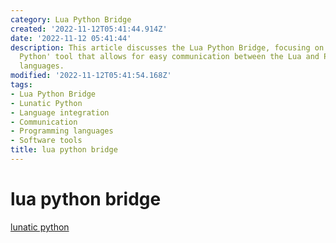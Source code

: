 ```yaml
---
category: Lua Python Bridge
created: '2022-11-12T05:41:44.914Z'
date: '2022-11-12 05:41:44'
description: This article discusses the Lua Python Bridge, focusing on the 'Lunatic
  Python' tool that allows for easy communication between the Lua and Python programming
  languages.
modified: '2022-11-12T05:41:54.168Z'
tags:
- Lua Python Bridge
- Lunatic Python
- Language integration
- Communication
- Programming languages
- Software tools
title: lua python bridge
---
```


# lua python bridge

[lunatic python](https://labix.org/lunatic-python)

